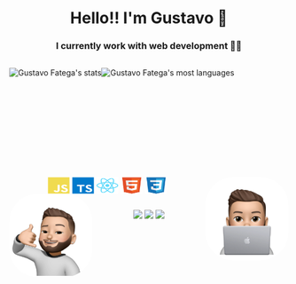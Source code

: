 
<h1 align="center">Hello!! I'm Gustavo 🙋</h1>

<h3 align="center">I currently work with web development  👩‍💻</h3>


##

<div align="center" style="display:flex;">
  <img height="180em" src="https://github-readme-stats.vercel.app/api?username=GustavoFatega&show_icons=true&theme=vision-friendly-dark" alt="Gustavo Fatega's stats"/>
  <img height="180em" src="https://github-readme-stats.vercel.app/api/top-langs/?username=GustavoFatega&layout=compact&theme=vision-friendly-dark" alt="Gustavo Fatega's most languages"/>
</div>

  </div>
<div style="display: inline_block" align="center"><br>
  <img align="center" alt="Gustavo-Js" height="30" width="40" src="https://raw.githubusercontent.com/devicons/devicon/master/icons/javascript/javascript-plain.svg">
  <img align="center" alt="Gustavo-Ts" height="30" width="40" src="https://raw.githubusercontent.com/devicons/devicon/master/icons/typescript/typescript-plain.svg">
  <img align="center" alt="Gustavo-React" height="30" width="40" src="https://raw.githubusercontent.com/devicons/devicon/master/icons/react/react-original.svg">
  <img align="center" alt="Gustavo-HTML" height="30" width="40" src="https://raw.githubusercontent.com/devicons/devicon/master/icons/html5/html5-original.svg">
  <img align="center" alt="Gustavo-CSS" height="30" width="40" src="https://raw.githubusercontent.com/devicons/devicon/master/icons/css3/css3-original.svg">
    <img align="right" alt="Gustavo-pic" height="150" style="border-radius:50px;" src="./figurinha.png">
    <img align="left" alt="Gustavo-pic" height="150" style="border-radius:50px;" src="./figurinha2.png">

</div>

##

<div style="display: inline_block" align="center"> 
  <a href="https://www.instagram.com/gustavofatega/" target="_blank"><img src="https://img.shields.io/badge/-Instagram-%23E4405F?style=for-the-badge&logo=instagram&logoColor=white" target="_blank"></a>
  <a href = "mailto:contatorafaballerini@gmail.com"><img src="https://img.shields.io/badge/-Gmail-%23333?style=for-the-badge&logo=gmail&logoColor=white" target="_blank"></a>
  <a href="https://www.linkedin.com/in/gustavo-fatega-9a5921196/"><img src="https://img.shields.io/badge/-LinkedIn-%230077B5?style=for-the-badge&logo=linkedin&logoColor=white" target="_blank"></a> 
 
</div>
